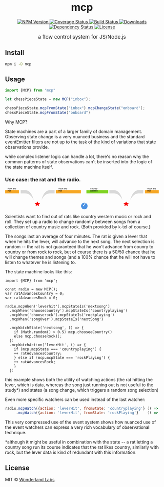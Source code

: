 <big><h1 align="center">mcp</h1></big>

<p align="center">
  <a href="https://npmjs.org/package/mcp">
    <img src="https://img.shields.io/npm/v/mcp.svg?style=flat-square"
         alt="NPM Version">
  </a>

  <a href="https://coveralls.io/r/bingomanatee/mcp">
    <img src="https://img.shields.io/coveralls/bingomanatee/mcp.svg?style=flat-square"
         alt="Coverage Status">
  </a>

  <a href="https://travis-ci.org/bingomanatee/mcp">
    <img src="https://img.shields.io/travis/bingomanatee/mcp.svg?style=flat-square"
         alt="Build Status">
  </a>

  <a href="https://npmjs.org/package/mcp">
    <img src="http://img.shields.io/npm/dm/mcp.svg?style=flat-square"
         alt="Downloads">
  </a>

  <a href="https://david-dm.org/bingomanatee/mcp.svg">
    <img src="https://david-dm.org/bingomanatee/mcp.svg?style=flat-square"
         alt="Dependency Status">
  </a>

  <a href="https://github.com/bingomanatee/mcp/blob/master/LICENSE">
    <img src="https://img.shields.io/npm/l/mcp.svg?style=flat-square"
         alt="License">
  </a>
</p>

<p align="center"><big>
a flow control system for JS/Node.js
</big></p>


## Install

```sh
npm i -D mcp
```

## Usage

```js
import {MCP} from "mcp"

let chessPieceState = new MCP("inbox");

chessPieceState.mcpFromState("inbox").mcpChangeState("onboard");
chessPieceState.mcpFromState("onboard")

```

Why MCP?

State machines are a part of a larger family of domain management. Observing state change is a very nuanced business 
and the standard eventEmitter filters are not up to the task of the kind of variations that state observations provide.

while complex listener logic can handle a lot, there's no reason why the common patterns of state observations can't be
inserted into the logic of the state machine itself. 

### Use case: the rat and the radio. 

<svg width="911px" height="129px" viewBox="0 0 911 129" version="1.1" xmlns="http://www.w3.org/2000/svg" xmlns:xlink="http://www.w3.org/1999/xlink" xmlns:sketch="http://www.bohemiancoding.com/sketch/ns">
    <!-- Generator: Sketch 3.4.4 (17249) - http://www.bohemiancoding.com/sketch -->
    <title>state_example</title>
    <desc>Created with Sketch.</desc>
    <defs></defs>
    <g id="Page-1" stroke="none" stroke-width="1" fill="none" fill-rule="evenodd" sketch:type="MSPage">
        <path d="M120.104065,16 C157.821431,16 168.744751,73.6686605 168.744751,73.6686605 C168.744751,73.6686605 152.441996,34.8001506 120.104065,34.8001506 C111.921358,34.8001506 92.0891927,34.8001506 92.0891927,34.8001506 L92,16 C92,16 106.832439,16 120.104065,16 Z" id="Path-1" fill="#D8D8D8" sketch:type="MSShapeGroup"></path>
        <path d="M646.104065,16 C683.821431,16 694.744751,73.6686605 694.744751,73.6686605 C694.744751,73.6686605 678.441996,34.8001506 646.104065,34.8001506 C637.921358,34.8001506 618.089193,34.8001506 618.089193,34.8001506 L618,16 C618,16 632.832439,16 646.104065,16 Z" id="Path-1-Copy-2" fill="#D8D8D8" sketch:type="MSShapeGroup"></path>
        <path d="M264.640686,16 C226.92332,16 216,73.6686605 216,73.6686605 C216,73.6686605 232.302755,34.8001506 264.640686,34.8001506 C272.823393,34.8001506 292.655558,34.8001506 292.655558,34.8001506 L292.744751,16 C292.744751,16 277.912312,16 264.640686,16 Z" id="Path-1-Copy" fill="#D8D8D8" sketch:type="MSShapeGroup"></path>
        <path d="M790.640686,16 C752.92332,16 742,73.6686605 742,73.6686605 C742,73.6686605 758.302755,34.8001506 790.640686,34.8001506 C798.823393,34.8001506 818.655558,34.8001506 818.655558,34.8001506 L818.744751,16 C818.744751,16 803.912312,16 790.640686,16 Z" id="Path-1-Copy-3" fill="#D8D8D8" sketch:type="MSShapeGroup"></path>
        <polygon id="Star-1" fill="#F60000" sketch:type="MSShapeGroup" points="191.125 104.941406 181.059178 109.461585 182.981579 99.8876933 174.838157 93.1074259 186.092089 91.710614 191.125 83 196.157911 91.710614 207.411843 93.1074259 199.268421 99.8876933 201.190822 109.461585 "></polygon>
        <polygon id="Star-1-Copy" fill="#F60000" sketch:type="MSShapeGroup" points="717.125 104.941406 707.059178 109.461585 708.981579 99.8876933 700.838157 93.1074259 712.092089 91.710614 717.125 83 722.157911 91.710614 733.411843 93.1074259 725.268421 99.8876933 727.190822 109.461585 "></polygon>
        <rect id="Rectangle-1" fill="#F6A623" sketch:type="MSShapeGroup" x="0" y="16" width="82.0572917" height="18.5520833"></rect>
        <rect id="Rectangle-1-Copy" fill="#F6A623" sketch:type="MSShapeGroup" x="301" y="16" width="148" height="18.5520833"></rect>
        <circle id="Oval-1" fill="#4990E2" sketch:type="MSShapeGroup" cx="469.5" cy="109.5" r="19.5"></circle>
        <path d="M463.5,108.5 L474.5,92.5" id="Line" stroke="#FFFFFF" stroke-width="4" stroke-linecap="square" sketch:type="MSShapeGroup"></path>
        <rect id="Rectangle-1-Copy-2" fill="#F6A623" sketch:type="MSShapeGroup" x="828.229126" y="16" width="82.0572917" height="18.5520833"></rect>
        <rect id="Rectangle-1-Copy-3" fill="#7ED321" sketch:type="MSShapeGroup" x="482" y="16" width="129" height="18.5520833"></rect>
        <text id="Rock-and-Roll" sketch:type="MSTextLayer" font-family="Helvetica" font-size="12" font-weight="normal" fill="#000000">
            <tspan x="15" y="10">Rock and </tspan>
            <tspan x="15" y="24">Roll</tspan>
        </text>
        <text id="Rock-and-Roll-Copy" sketch:type="MSTextLayer" font-family="Helvetica" font-size="12" font-weight="normal" fill="#000000">
            <tspan x="316" y="10">Rock and </tspan>
            <tspan x="316" y="24">Roll</tspan>
        </text>
        <text id="Rock-and-Roll" sketch:type="MSTextLayer" font-family="Helvetica" font-size="12" font-weight="normal" fill="#000000">
            <tspan x="843.229126" y="10">Rock and </tspan>
            <tspan x="843.229126" y="24">Roll</tspan>
        </text>
        <text id="Country-Western-Copy" sketch:type="MSTextLayer" font-family="Helvetica" font-size="12" font-weight="normal" fill="#000000">
            <tspan x="504" y="10">Country </tspan>
            <tspan x="504" y="24">Western</tspan>
        </text>
    </g>
</svg>

Scientists want to find out of rats like country western music or rock and roll. They set up a radio to change randomly
between songs from a collection of country music and rock. (Both provided by k-tel of course.) 

The songs last an average of four minutes. The rat is given a lever that when he hits the lever, will advance to the 
next song. The next selection is random -- the rat is not guaranteed that he won't advance from counry to country
or from rock to rock, but of course there is a 50/50 chance that he will change themes and songs (and a 100% chance
that he will not have to listen to whatever he is listening to. 

The state machine looks like this: 

``` javsacript
import {MCP} from 'mcp';

const radio = new MCP();
var ratAdvancesCountry = 0;
var ratAdvancesRock = 0;

radio.mcpWhen('leverhit').mcpStateIs('nextsong')
  .mcpWhen('choosecountry').mcpStateIs('countryplaying')
  .mcpWhen('chooserock').mcpStateIs('rockplaying')
  .mcpWhen('songOver').mcpStateIs('nextSong')
  
  .mcpWatchState('nextsong', () => {
  	if (Math.random() > 0.5) mcp.chooseeCountry()
  	else mcp.chooseRock();
  })
  .mcpWatchAction('leverHit', () => {
  	if (mcp.mcpState === 'countryplaying') {
  	++ ratAdvancesCountry;
  	} else if (mcp.mcpState === 'rockPlaying') {
  	++ ratAdvancesRock;
  	}
  }) 
```

this example shows both the utility of watching actions (the rat hitting the lever, which is data, 
whereas the song just running out is not useful to the study*) and states (a song change, which
triggers a random song selection) 

Even more specific watchers can be used instead of the last watcher:

``` javascript
radio.mcpWatch({action: 'leverHit', fromState: 'countryplaying'} () => ++ ratAdvancesCountry)
     .mcpWatch({action: 'leverHit', fromState: 'rockPlaying'}    () => ++ ratAdvancesRodck);
```

This very compressed use of the event system shows how nuanced use of the event watchers can express
a very rich vocabulary of observational technique. 

*although it might be useful in combination with the state 
-- a rat letting a country song run its course indicates that the rat likes country, 
similarly with rock, but the lever data is kind of redundant with this information.

## License

MIT © [Wonderland Labs](http://www.wonderlandlabs.com)

[npm-url]: https://npmjs.org/package/mcp
[npm-image]: https://img.shields.io/npm/v/mcp.svg?style=flat-square

[travis-url]: https://travis-ci.org/bingomanatee/mcp
[travis-image]: https://img.shields.io/travis/bingomanatee/mcp.svg?style=flat-square

[coveralls-url]: https://coveralls.io/r/bingomanatee/mcp
[coveralls-image]: https://img.shields.io/coveralls/bingomanatee/mcp.svg?style=flat-square

[depstat-url]: https://david-dm.org/bingomanatee/mcp
[depstat-image]: https://david-dm.org/bingomanatee/mcp.svg?style=flat-square

[download-badge]: http://img.shields.io/npm/dm/mcp.svg?style=flat-square
